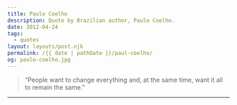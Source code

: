 ```yaml
---
title: Paulo Coelho
description: Quote by Brazilian author, Paulo Coelho.
date: 2012-04-24
tags: 
  - quotes
layout: layouts/post.njk
permalink: /{{ date | pathDate }}/paul-coelho/
og: paulo-coelho.jpg
---
```


> “People want to change everything and, at the same time, want it all to remain the same.”

---
